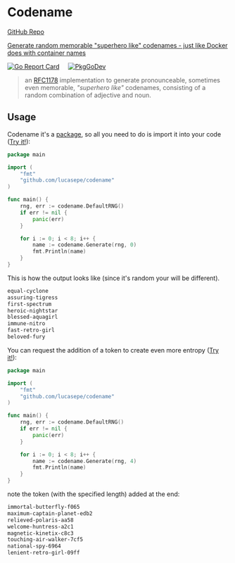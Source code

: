 # Codename

[GitHub Repo](https://github.com/lucasepe/codename)

[Generate random memorable "superhero like" codenames - just like Docker does with container names](https://www.reddit.com/r/golang/comments/n8b4v3/generate_random_memorable_superhero_like/)

[![Go Report Card](https://goreportcard.com/badge/github.com/lucasepe/codename?style=flat-square)](https://goreportcard.com/report/github.com/lucasepe/codename) &nbsp;&nbsp;&nbsp;  [![PkgGoDev](https://pkg.go.dev/badge/github.com/lucasepe/codename)](https://pkg.go.dev/github.com/lucasepe/codename)

> an [RFC1178](https://tools.ietf.org/html/rfc1178) implementation to generate pronounceable, sometimes even memorable, _"superhero like"_ codenames, consisting of a random combination of adjective and noun.


## Usage

Codename it's a [package](https://golang.org/doc/code#ImportingRemote), so all you need to do is import it into your code ([Try it!](https://play.golang.org/p/TrbW97r7aAO)):

```go
package main

import (
	"fmt"
	"github.com/lucasepe/codename"
)

func main() {
	rng, err := codename.DefaultRNG()
	if err != nil {
		panic(err)
	}

	for i := 0; i < 8; i++ {
		name := codename.Generate(rng, 0)
		fmt.Println(name)
	}
}
```

This is how the output looks like (since it's random your will be different).

```txt
equal-cyclone
assuring-tigress
first-spectrum
heroic-nightstar
blessed-aquagirl
immune-nitro
fast-retro-girl
beloved-fury
```

You can request the addition of a token to create even more entropy ([Try it!](https://play.golang.org/p/5gZTKfLyIUN)):

```go
package main

import (
	"fmt"
	"github.com/lucasepe/codename"
)

func main() {
	rng, err := codename.DefaultRNG()
	if err != nil {
		panic(err)
	}

	for i := 0; i < 8; i++ {
		name := codename.Generate(rng, 4)
		fmt.Println(name)
	}
}
```

note the token (with the specified length) added at the end:

```txt
immortal-butterfly-f065
maximum-captain-planet-edb2
relieved-polaris-aa58
welcome-huntress-a2c1
magnetic-kinetix-c8c3
touching-air-walker-7cf5
national-spy-6964
lenient-retro-girl-09ff
```
